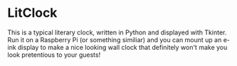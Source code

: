# LitClock

This is a typical literary clock, written in Python and displayed with Tkinter. Run it on a Raspberry Pi (or something similiar) and you can mount up an e-ink display to make a nice looking wall clock that definitely won't make you look pretentious to your guests!
